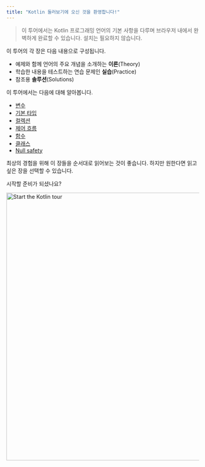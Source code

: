 ```yaml
---
title: "Kotlin 둘러보기에 오신 것을 환영합니다!"
---
```

> 이 투어에서는 Kotlin 프로그래밍 언어의 기본 사항을 다루며 브라우저 내에서 완벽하게 완료할 수 있습니다.
> 설치는 필요하지 않습니다.

이 투어의 각 장은 다음 내용으로 구성됩니다.

* 예제와 함께 언어의 주요 개념을 소개하는 **이론**(Theory)
* 학습한 내용을 테스트하는 연습 문제인 **실습**(Practice)
* 참조용 **솔루션**(Solutions)

이 투어에서는 다음에 대해 알아봅니다.

* [변수](kotlin-tour-hello-world)
* [기본 타입](kotlin-tour-basic-types)
* [컬렉션](kotlin-tour-collections)
* [제어 흐름](kotlin-tour-control-flow)
* [함수](kotlin-tour-functions)
* [클래스](kotlin-tour-classes)
* [Null safety](kotlin-tour-null-safety)

최상의 경험을 위해 이 장들을 순서대로 읽어보는 것이 좋습니다. 하지만 원한다면 읽고 싶은 장을 선택할 수 있습니다.

시작할 준비가 되셨나요?

<a href="kotlin-tour-hello-world"><img src="/img/start-kotlin-tour.svg" width="700" alt="Start the Kotlin tour" /></a>